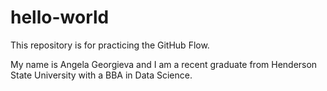 # hello-world
This repository is for practicing the GitHub Flow.

My name is Angela Georgieva and I am a recent graduate from Henderson State University with a BBA in Data Science.

